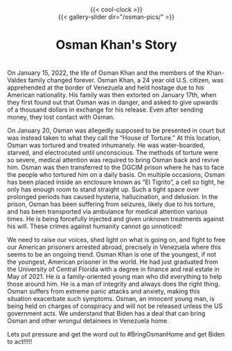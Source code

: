 ---
---

<div style="text-align: center;">
{{< cool-clock >}}
</div>

<div style="text-align: center;">
{{< gallery-slider dir="/osman-pics/" >}}
</div>



<div style="text-align: center;">
<h1>Osman Khan's Story<h1>
</div> 



On January 15, 2022, the life of Osman Khan and the members of the Khan-Valdes family changed
forever. Osman Khan, a 24 year old U.S. citizen, was apprehended at the border of Venezuela and
held hostage due to his American nationality. His family was then extorted on January 17th, when they first found out that Osman was in danger, and asked to give upwards of a thousand dollars in exchange for his release. Even after sending money, they lost contact with Osman.

On January 20, Osman was allegedly supposed to be presented in
court but was instead taken to what they call the “House of Torture.” At this location, Osman was tortured and treated inhumanely. He was water-boarded, starved, and electrocuted until unconscious. The methods of torture were so severe, medical attention
was required to bring Osman back and revive him. Osman was then transferred to the DGCIM
prison where he has to face the people who tortured him on a daily basis. On multiple occasions, Osman has been placed inside an
enclosure known as “El Tigrito”, a cell so tight, he only has enough room to stand straight up. Such a tight space over prolonged periods has caused hysteria, hallucination, and delusion. In the prison, Osman has been suffering from seizures, likely due to his torture, and has
been transported via ambulance for medical attention various times. He is being forcefully injected and given unknown treatments against his will. These crimes against humanity cannot go unnoticed!

We need to
raise our voices, shed light on what is going on, and fight to free our American prisoners arrested
abroad, precisely in Venezuela where this seems to be an ongoing trend.
Osman Khan is one of the youngest, if not the youngest, American prisoner in the world. He had just
graduated from the University of Central Florida with a degree in finance and real estate in May of 2021.
He is a family-oriented young man who did everything to help those around him. He is a man of
integrity and always does the right thing. Osman suffers from extreme panic attacks and anxiety, making
this situation exacerbate such symptoms. Osman, an innocent young man, is being held on charges of
conspiracy and will not be released unless the US government acts. We understand that Biden has a deal that can bring Osman and other wrongul detainees in Venezuela home. 

Lets put pressure and get the word
out to #BringOsmanHome and get Biden to act!!!!!